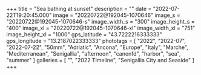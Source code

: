 +++
title = "Sea bathing at sunset"
description = ""
date = "2022-07-22T19:20:45.000"
image = "20220722@192045-1070646"
image_s = "20220722@192045-1070646-s"
image_width_s = "300"
image_height_s = "400"
image_xl = "20220722@192045-1070646-xl"
image_width_xl = "751"
image_height_xl = "1000"
gps_latitude = "43.7222216333333"
gps_longitude = "13.2187022333333"
phototags = [ "2022", "2022-07", "2022-07-22", "50mm", "Adriatic", "Ancona", "Europe", "Italy", "Marche", "Mediterranean", "Senigallia", "afternoon", "canonfd", "harbor", "sea", "summer" ]
galleries = [ "", "2022 Timeline", "Senigallia City and Seaside" ]
+++
